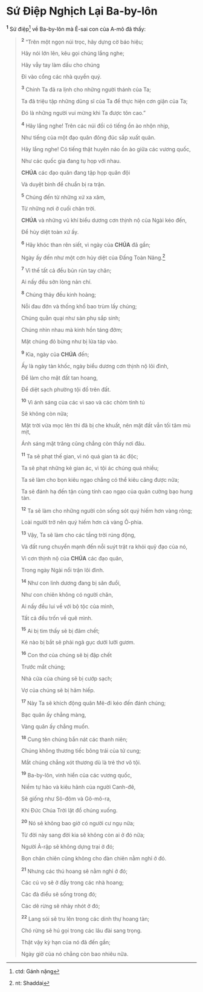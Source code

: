 # Sứ Điệp Nghịch Lại Ba-by-lôn
<sup><b>1</b></sup> Sứ điệp[^1-b0cdf2f3-3495-4f91-92f0-dbdee9637832] về Ba-by-lôn mà Ê-sai con của A-mô đã thấy:

> <sup><b>2</b></sup> “Trên một ngọn núi trọc, hãy dựng cờ báo hiệu;
>
> Hãy nói lớn lên, kêu gọi chúng lắng nghe;
>
> Hãy vẫy tay làm dấu cho chúng
>
> Đi vào cổng các nhà quyền quý.
>
> <sup><b>3</b></sup> Chính Ta đã ra lịnh cho những người thánh của Ta;
>
> Ta đã triệu tập những dũng sĩ của Ta để thực hiện cơn giận của Ta;
>
> Đó là những người vui mừng khi Ta được tôn cao.”
>
> <sup><b>4</b></sup> Hãy lắng nghe! Trên các núi đồi có tiếng ồn ào nhộn nhịp,
>
> Như tiếng của một đạo quân đông đúc sắp xuất quân.
>
> Hãy lắng nghe! Có tiếng thật huyên náo ồn ào giữa các vương quốc,
>
> Như các quốc gia đang tụ họp với nhau.
>
> **CHÚA** các đạo quân đang tập họp quân đội
>
> Và duyệt binh để chuẩn bị ra trận.
>
> <sup><b>5</b></sup> Chúng đến từ những xứ xa xăm,
>
> Từ những nơi ở cuối chân trời.
>
> **CHÚA** và những vũ khí biểu dương cơn thịnh nộ của Ngài kéo đến,
>
> Để hủy diệt toàn xứ ấy.
>
> <sup><b>6</b></sup> Hãy khóc than rên siết, vì ngày của **CHÚA** đã gần;
>
> Ngày ấy đến như một cơn hủy diệt của Đấng Toàn Năng.[^2-b0cdf2f3-3495-4f91-92f0-dbdee9637832]
>
> <sup><b>7</b></sup> Vì thế tất cả đều bủn rủn tay chân;
>
> Ai nấy đều sờn lòng nản chí.
>
> <sup><b>8</b></sup> Chúng thảy đều kinh hoảng;
>
> Nỗi đau đớn và thống khổ bao trùm lấy chúng;
>
> Chúng quằn quại như sản phụ sắp sinh;
>
> Chúng nhìn nhau mà kinh hồn táng đởm;
>
> Mặt chúng đỏ bừng như bị lửa táp vào.
>
> <sup><b>9</b></sup> Kìa, ngày của **CHÚA** đến;
>
> Ấy là ngày tàn khốc, ngày biểu dương cơn thịnh nộ lôi đình,
>
> Để làm cho mặt đất tan hoang,
>
> Để diệt sạch phường tội đồ trên đất.
>
> <sup><b>10</b></sup> Vì ánh sáng của các vì sao và các chòm tinh tú
>
> Sẽ không còn nữa;
>
> Mặt trời vừa mọc lên thì đã bị che khuất, nên mặt đất vẫn tối tăm mù mịt,
>
> Ánh sáng mặt trăng cũng chẳng còn thấy nơi đâu.
>
> <sup><b>11</b></sup> Ta sẽ phạt thế gian, vì nó quá gian tà ác độc;
>
> Ta sẽ phạt những kẻ gian ác, vì tội ác chúng quá nhiều;
>
> Ta sẽ làm cho bọn kiêu ngạo chẳng có thể kiêu căng được nữa;
>
> Ta sẽ đánh hạ đến tận cùng tính cao ngạo của quân cường bạo hung tàn.
>
> <sup><b>12</b></sup> Ta sẽ làm cho những người còn sống sót quý hiếm hơn vàng ròng;
>
> Loài người trở nên quý hiếm hơn cả vàng Ô-phia.
>
> <sup><b>13</b></sup> Vậy, Ta sẽ làm cho các tầng trời rúng động,
>
> Và đất rung chuyển mạnh đến nỗi suýt trật ra khỏi quỹ đạo của nó,
>
> Vì cơn thịnh nộ của **CHÚA** các đạo quân,
>
> Trong ngày Ngài nổi trận lôi đình.
>
> <sup><b>14</b></sup> Như con linh dương đang bị săn đuổi,
>
> Như con chiên không có người chăn,
>
> Ai nấy đều lui về với bộ tộc của mình,
>
> Tất cả đều trốn về quê mình.
>
> <sup><b>15</b></sup> Ai bị tìm thấy sẽ bị đâm chết;
>
> Kẻ nào bị bắt sẽ phải ngã gục dưới lưỡi gươm.
>
> <sup><b>16</b></sup> Con thơ của chúng sẽ bị đập chết
>
> Trước mắt chúng;
>
> Nhà cửa của chúng sẽ bị cướp sạch;
>
> Vợ của chúng sẽ bị hãm hiếp.
>
> <sup><b>17</b></sup> Này Ta sẽ khích động quân Mê-đi kéo đến đánh chúng;
>
> Bạc quân ấy chẳng màng,
>
> Vàng quân ấy chẳng muốn.
>
> <sup><b>18</b></sup> Cung tên chúng bắn nát các thanh niên;
>
> Chúng không thương tiếc bông trái của tử cung;
>
> Mắt chúng chẳng xót thương dù là trẻ thơ vô tội.
>
> <sup><b>19</b></sup> Ba-by-lôn, vinh hiển của các vương quốc,
>
> Niềm tự hào và kiêu hãnh của người Canh-đê,
>
> Sẽ giống như Sô-đôm và Gô-mô-ra,
>
> Khi Đức Chúa Trời lật đổ chúng xuống.
>
> <sup><b>20</b></sup> Nó sẽ không bao giờ có người cư ngụ nữa;
>
> Từ đời này sang đời kia sẽ không còn ai ở đó nữa;
>
> Người Ả-rập sẽ không dựng trại ở đó;
>
> Bọn chăn chiên cũng không cho đàn chiên nằm nghỉ ở đó.
>
> <sup><b>21</b></sup> Nhưng các thú hoang sẽ nằm nghỉ ở đó;
>
> Các cú vọ sẽ ở đầy trong các nhà hoang;
>
> Các đà điểu sẽ sống trong đó;
>
> Các dê rừng sẽ nhảy nhót ở đó;
>
> <sup><b>22</b></sup> Lang sói sẽ tru lên trong các dinh thự hoang tàn;
>
> Chó rừng sẽ hú gọi trong các lâu đài sang trọng.
>
> Thật vậy kỳ hạn của nó đã đến gần;
>
> Ngày giờ của nó chẳng còn bao nhiêu nữa.

[^1-b0cdf2f3-3495-4f91-92f0-dbdee9637832]: ctd: Gánh nặng
[^2-b0cdf2f3-3495-4f91-92f0-dbdee9637832]: nt: Shaddai